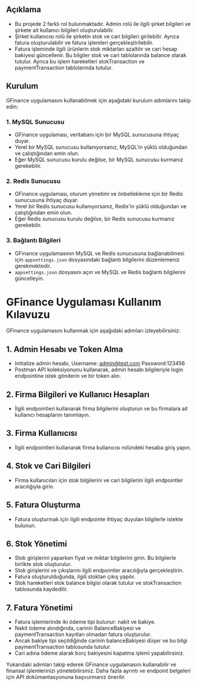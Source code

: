 ﻿## Açıklama
- Bu projede 2 farklı rol bulunmaktadır. Admin rolü ile ilgili şirket bilgileri ve şirkete ait kullanıcı bilgileri oluşturulabilir. 
- Şirket kullanıcısı rolü ile şirketin stok ve cari bilgileri girilebilir. Ayrıca fatura oluşturulabilir ve fatura işlemleri gerçekleştirilebilir.
- Fatura işleminde ilgili ürünlerin stok miktarları azaltılır ve cari hesap bakiyesi güncellenir. Bu bilgiler stok ve cari tablolarında balance olarak tutulur.
Ayrıca bu işlem hareketleri stokTransaction ve paymentTransaction tablolarında tutulur.




## Kurulum

GFinance uygulamasını kullanabilmek için aşağıdaki kurulum adımlarını takip edin:

### 1. MySQL Sunucusu
- GFinance uygulaması, veritabanı için bir MySQL sunucusuna ihtiyaç duyar.
- Yerel bir MySQL sunucusu kullanıyorsanız, MySQL'in yüklü olduğundan ve çalıştığından emin olun.
- Eğer MySQL sunucusu kurulu değilse, bir MySQL sunucusu kurmanız gerekebilir.

### 2. Redis Sunucusu
- GFinance uygulaması, oturum yönetimi ve önbellekleme için bir Redis sunucusuna ihtiyaç duyar.
- Yerel bir Redis sunucusu kullanıyorsanız, Redis'in yüklü olduğundan ve çalıştığından emin olun.
- Eğer Redis sunucusu kurulu değilse, bir Redis sunucusu kurmanız gerekebilir.

### 3. Bağlantı Bilgileri
- GFinance uygulamasının MySQL ve Redis sunucusuna bağlanabilmesi için `appsettings.json` dosyasındaki bağlantı bilgilerini düzenlemeniz gerekmektedir.
- `appsettings.json` dosyasını açın ve MySQL ve Redis bağlantı bilgilerini güncelleyin.



# GFinance Uygulaması Kullanım Kılavuzu

GFinance uygulamasını kullanmak için aşağıdaki adımları izleyebilirsiniz:

## 1. Admin Hesabı ve Token Alma
- Initialize admin hesabı, Username: admin@test.com Password:123456
- Postman API koleksiyonunu kullanarak, admin hesabı bilgileriyle login endpointine istek gönderin ve bir token alın.

## 2. Firma Bilgileri ve Kullanıcı Hesapları
- İlgili endpointleri kullanarak firma bilgilerini oluşturun ve bu firmalara ait kullanıcı hesaplarını tanımlayın.

## 3. Firma Kullanıcısı
- İlgili endpointleri kullanarak firma kullanıcısı rolündeki hesaba giriş yapın.

## 4. Stok ve Cari Bilgileri
- Firma kullanıcıları için stok bilgilerini ve cari bilgilerini ilgili endpointler aracılığıyla girin.

## 5. Fatura Oluşturma
- Fatura oluşturmak için ilgili endpointe ihtiyaç duyulan bilgilerle istekte bulunun.

## 6. Stok Yönetimi
- Stok girişlerini yaparken fiyat ve miktar bilgilerini girin. Bu bilgilerle birlikte stok oluşturulur.
- Stok girişlerini ve çıkışlarını ilgili endpointler aracılığıyla gerçekleştirin.
- Fatura oluşturulduğunda, ilgili stoktan çıkış yapılır.
- Stok hareketleri stok balance bilgisi olarak tutulur ve stokTransaction tablosunda kaydedilir.

## 7. Fatura Yönetimi
- Fatura işlemlerinde iki ödeme tipi bulunur: nakit ve bakiye.
- Nakit ödeme alındığında, carinin BalanceBakiyesi ve paymentTransaction kayıtları olmadan fatura oluşturulur.
- Ancak bakiye tipi seçildiğinde carinin balanceBakiyesi düşer ve bu bilgi paymentTransaction tablosunda tutulur.
- Cari adına ödeme alarak borç bakiyesini kapatma işlemi yapabilirsiniz.

Yukarıdaki adımları takip ederek GFinance uygulamasını kullanabilir ve finansal işlemlerinizi yönetebilirsiniz. Daha fazla ayrıntı ve endpoint belgeleri için API dokümantasyonuna başvurmanız önerilir.
